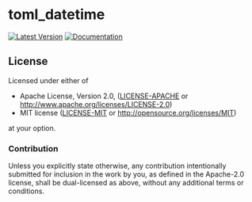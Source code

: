 # toml_datetime

[![Latest Version](https://img.shields.io/crates/v/toml_datetime.svg)](https://crates.io/crates/toml_datetime)
[![Documentation](https://docs.rs/toml_datetime/badge.svg)](https://docs.rs/toml_datetime)

## License

Licensed under either of

* Apache License, Version 2.0, ([LICENSE-APACHE](LICENSE-APACHE) or <http://www.apache.org/licenses/LICENSE-2.0>)
* MIT license ([LICENSE-MIT](LICENSE-MIT) or <http://opensource.org/licenses/MIT>)

at your option.

### Contribution

Unless you explicitly state otherwise, any contribution intentionally
submitted for inclusion in the work by you, as defined in the Apache-2.0
license, shall be dual-licensed as above, without any additional terms or
conditions.
